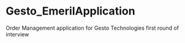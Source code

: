 # Gesto_EmerilApplication
Order Management application for Gesto Technologies first round of interview
